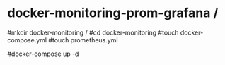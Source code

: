 # docker-monitoring-prom-grafana /

#mkdir docker-monitoring /
#cd docker-monitoring
#touch docker-compose.yml
#touch prometheus.yml

#docker-compose up -d
